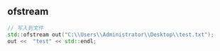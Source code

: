 
## ofstream

```cpp
// 写入到文件
std::ofstream out("C:\\Users\\Administrator\\Desktop\\test.txt");
out <<  "test" << std::endl;
```
